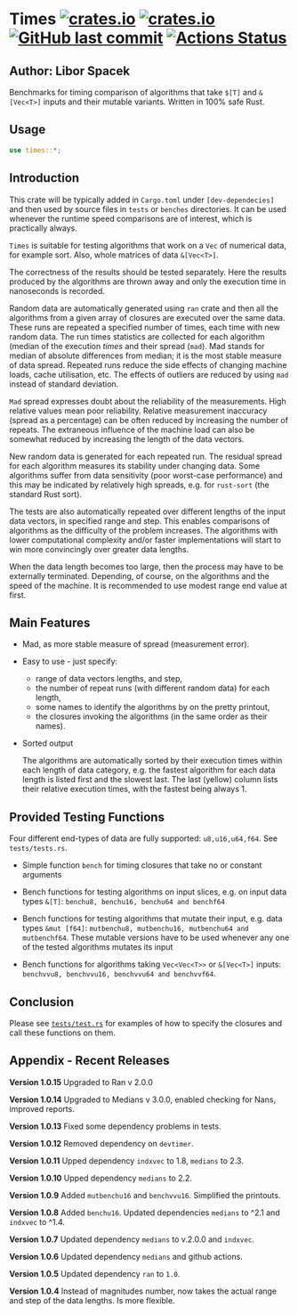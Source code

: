 # Times [![crates.io](https://img.shields.io/crates/v/times?logo=rust)](https://crates.io/crates/times) [![crates.io](https://img.shields.io/crates/d/times?logo=rust)](https://crates.io/crates/times) [![GitHub last commit](https://img.shields.io/github/last-commit/liborty/times/HEAD?logo=github)](https://github.com/liborty/times) [![Actions Status](https://github.com/liborty/times/actions/workflows/test.yml/badge.svg)](https://github.com/liborty/times/actions)

## Author: Libor Spacek

Benchmarks for timing comparison of algorithms that take `$[T]` and `&[Vec<T>]` inputs and their mutable
variants. Written in 100% safe Rust.

## Usage

```rust
use times::*;
```

## Introduction

This crate will be typically added in `Cargo.toml` under `[dev-dependecies]`  and then used by source files in `tests` or `benches` directories. It can be used whenever the runtime speed comparisons are of interest, which is practically always.

`Times` is suitable for testing algorithms that work on a `Vec` of numerical data, for example sort. Also, whole matrices of data `&[Vec<T>]`.

The correctness of the results
should be tested separately. Here the results produced by the algorithms are thrown away and only the execution time in nanoseconds is recorded.

Random data are automatically generated using `ran` crate and then all the algorithms from a given array of closures are executed over the same data. These runs are repeated a specified number of times, each time with new random data. The run times statistics are collected for each algorithm (median of the execution *times* and their spread (`mad`). Mad stands for median of absolute differences from median; it is the most stable measure of data spread. Repeated runs reduce the side effects of changing machine loads, cache utilisation, etc. The effects of outliers are reduced by using `mad` instead of standard deviation.

`Mad` spread expresses doubt about the reliability of the measurements. High relative values mean poor reliability. Relative measurement inaccuracy (spread as a percentage) can be often reduced by increasing the number of repeats. The extraneous influence of the machine load can also be somewhat reduced by increasing the length of the data vectors.

New random data is generated for each repeated run. The residual spread for each algorithm measures its stability under changing data. Some algorithms suffer from data sensitivity (poor worst-case performance) and this may be indicated by relatively high spreads, e.g. for `rust-sort` (the standard Rust sort).

The tests are also automatically repeated over different lengths of the input data vectors, in specified range and step. This enables comparisons of algorithms as the difficulty of the problem increases. The algorithms with lower computational complexity and/or faster implementations will start to win more convincingly over greater data lengths.

When the data length becomes too large, then the process may have to be externally terminated. Depending, of course, on the algorithms and the speed of the machine. It is recommended to use modest range end value at first.

## Main Features

* Mad, as more stable measure of spread (measurement error).

* Easy to use - just specify:
  * range of data vectors lengths, and step,
  * the number of repeat runs (with different random data) for each length,
  * some names to identify the algorithms by on the pretty printout,
  * the closures invoking the algorithms (in the same order as their names).

* Sorted output

    The algorithms are automatically sorted by their execution times within each length of data category, e.g. the fastest algorithm for each data length is listed first and the slowest last. The last (yellow) column lists their relative execution times, with the fastest being always 1.

## Provided Testing Functions

Four different end-types of data are fully supported: `u8,u16,u64,f64`. See `tests/tests.rs`.

* Simple function `bench` for timing closures that take no or constant arguments

* Bench functions for testing algorithms on input slices, e.g. on input data types `&[T]`:
`benchu8, benchu16, benchu64 and benchf64`

* Bench functions for testing algorithms that mutate their input, e.g. data types `&mut [f64]`:
`mutbenchu8, mutbenchu16, mutbenchu64 and mutbenchf64`. These mutable versions have to be used whenever any one of the tested algorithms mutates its input

* Bench functions for algorithms taking `Vec<Vec<T>>` or `&[Vec<T>]` inputs: `benchvvu8, benchvvu16, benchvvu64 and benchvvf64`.

## Conclusion

Please see [`tests/test.rs`](https://github.com/liborty/times/blob/main/tests/tests.rs) for examples of how to specify the closures and call these functions on them.

## Appendix - Recent Releases

**Version 1.0.15** Upgraded to Ran v 2.0.0

**Version 1.0.14** Upgraded to Medians v 3.0.0, enabled checking for Nans, improved reports.

**Version 1.0.13** Fixed some dependency problems in tests.

**Version 1.0.12** Removed dependency on `devtimer`.

**Version 1.0.11** Upped dependency `indxvec` to 1.8, `medians` to 2.3.

**Version 1.0.10** Upped dependency `medians` to 2.2.

**Version 1.0.9** Added `mutbenchu16` and `benchvvu16`. Simplified the printouts.

**Version 1.0.8** Added `benchu16`. Updated dependencies `medians` to ^2.1 and `indxvec` to ^1.4.

**Version 1.0.7** Updated dependency `medians` to v.2.0.0 and `indxvec`.

**Version 1.0.6** Updated dependency `medians` and github actions.

**Version 1.0.5** Updated dependency `ran` to `1.0`.

**Version 1.0.4** Instead of magnitudes number, now takes the actual range and step of the data lengths. Is more flexible.
